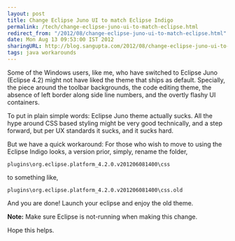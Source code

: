 ```yaml
---
layout: post
title: Change Eclipse Juno UI to match Eclipse Indigo
permalink: /tech/change-eclipse-juno-ui-to-match-eclipse.html
redirect_from: "/2012/08/change-eclipse-juno-ui-to-match-eclipse.html"
date: Mon Aug 13 09:53:00 IST 2012
sharingURL: http://blog.sangupta.com/2012/08/change-eclipse-juno-ui-to-match-eclipse.html
tags: java workarounds
---
```


Some of the Windows users, like me, who have switched to Eclipse Juno (Eclipse 4.2) might 
not have liked the theme that ships as default. Specially, the piece around the toolbar 
backgrounds, the code editing theme, the absence of left border along side line numbers, 
and the overtly flashy UI containers.
<!-- break here -->
To put in plain simple words: Eclipse Juno theme actually sucks. All the hype around CSS 
based styling might be very good technically, and a step forward, but per UX standards it 
sucks, and it sucks hard.

But we have a quick workaround: For those who wish to move to using the Eclipse Indigo looks, a 
version prior, simply, rename the folder,

```
plugins\org.eclipse.platform_4.2.0.v201206081400\css
```
to something like,

```
plugins\org.eclipse.platform_4.2.0.v201206081400\css.old
```

And you are done! Launch your eclipse and enjoy the old theme.

**Note:** Make sure Eclipse is not-running when making this change.

Hope this helps.
